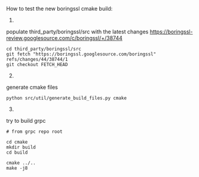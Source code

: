 How to test the new boringssl cmake build:

1.
populate third_party/boringssl/src with the latest changes 
https://boringssl-review.googlesource.com/c/boringssl/+/38744

```
cd third_party/boringssl/src
git fetch "https://boringssl.googlesource.com/boringssl" refs/changes/44/38744/1
git checkout FETCH_HEAD
```

2. 
generate cmake files

```
python src/util/generate_build_files.py cmake
```

3.

try to build grpc

```
# from grpc repo root

cd cmake
mkdir build
cd build

cmake ../..
make -j8
```

